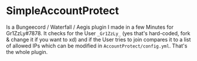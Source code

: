 # SimpleAccountProtect
Is a Bungeecord / Waterfall / Aegis plugin I made in a few Minutes for Gr1ZzLy#7878.
It checks for the User ``_Gr1ZzLy_`` (yes that's hard-coded, fork & change it if you want to xd) and if the User tries to join compares it to a list of allowed IPs which can be modified in ``AccountProtect/config.yml``.
That's the whole plugin.

